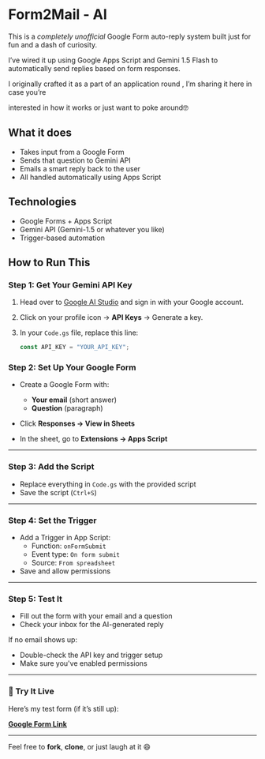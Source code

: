 # Form2Mail - AI

This is a *completely unofficial* Google Form auto-reply system built just for fun and a dash of curiosity.

I’ve wired it up using Google Apps Script and Gemini 1.5 Flash to automatically send replies based on form responses.

I originally crafted it as a part of an application round , I’m sharing it here in case you’re  
 
 interested in how it works or just want to poke around🤓

## What it does

- Takes input from a Google Form 
- Sends that question to Gemini API   
- Emails a smart reply back to the user   
- All handled automatically using Apps Script   

## Technologies

- Google Forms + Apps Script  
- Gemini API (Gemini-1.5 or whatever you like)  
- Trigger-based automation  

##  How to Run This

### Step 1: Get Your Gemini API Key

1. Head over to [Google AI Studio](https://makersuite.google.com/app) and sign in with your Google account.
2. Click on your profile icon → **API Keys** → Generate a key.
3. In your `Code.gs` file, replace this line:

   ```javascript
   const API_KEY = "YOUR_API_KEY";

### Step 2: Set Up Your Google Form

- Create a Google Form with:
  - **Your email** (short answer)
  - **Question** (paragraph)

- Click **Responses → View in Sheets**
- In the sheet, go to **Extensions → Apps Script**

---

### Step 3: Add the Script

- Replace everything in `Code.gs` with the provided script
- Save the script (`Ctrl+S`)

---

### Step 4: Set the Trigger

- Add a Trigger in App Script:
  - Function: `onFormSubmit`
  - Event type: `On form submit`
  - Source: `From spreadsheet`
- Save and allow permissions

---

### Step 5: Test It

- Fill out the form with your email and a question
- Check your inbox for the AI-generated reply

If no email shows up:
- Double-check the API key and trigger setup  
- Make sure you've enabled permissions

---

### 🔗 Try It Live

Here’s my test form (if it’s still up):   

**[Google Form Link](https://docs.google.com/forms/d/e/1FAIpQLScEhtGbsviD9IWFYXBHq6Qj_hNiKi-7bF8ja2jCHj5o1HXLBA/viewform?usp=dialog)**


---

Feel free to **fork**, **clone**, or just laugh at it 😄




